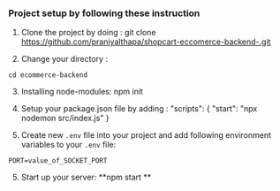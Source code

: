 ### Project setup by following these instruction 
 1) Clone the project  by doing : git clone https://github.com/praniyalthapa/shopcart-eccomerce-backend-.git
  
 2) Change your directory :
   ```
   cd ecommerce-backend
   ```
 3) Installing node-modules:
  npm init

 4) Setup your package.json file by adding :
 "scripts": {
    "start": "npx nodemon src/index.js"
  }

  5) Create new `.env` file into your project and add following environment variables to your `.env` file:
   ```
   PORT=value_of_SOCKET_PORT
   ```  
  
  5) Start up your server:
  **npm start **
  
  
